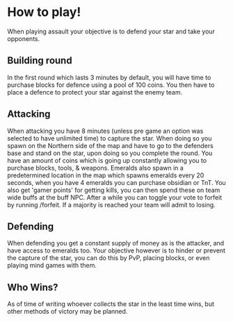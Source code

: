 # How to play!

When playing assault your objective is to defend your star and take your opponents.

## Building round

In the first round which lasts 3 minutes by default, you will have time to purchase blocks for defence using a pool of 100 coins. You then have to place a defence to protect your star against the enemy team.

## Attacking

When attacking you have 8 minutes (unless pre game an option was selected to have unlimited time) to capture the star. When doing so you spawn on the Northern side of the map and have to go to the defenders base and stand on the star, upon doing so you complete the round. You have an amount of coins which is going up constantly allowing you to purchase blocks, tools, & weapons. Emeralds also spawn in a predetermined location in the map which spawns emeralds every 20 seconds, when you have 4 emeralds you can purchase obsidian or TnT. You also get 'gamer points' for getting kills, you can then spend these on team wide buffs at the buff NPC. After a while you can toggle your vote to forfeit by running /forfeit. If a majority is reached your team will admit to losing.

## Defending

When defending you get a constant supply of money as is the attacker, and have access to emeralds too. Your objective however is to hinder or prevent the capture of the star, you can do this by PvP, placing blocks, or even playing mind games with them.

## Who Wins?
As of time of writing whoever collects the star in the least time wins, but other methods of victory may be planned.